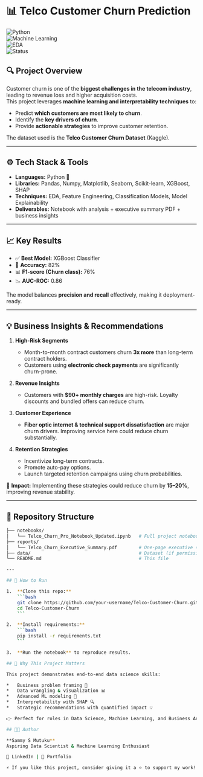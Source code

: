 # 📊 Telco Customer Churn Prediction  

![Python](https://img.shields.io/badge/Python-3.9%2B-blue)  
![Machine Learning](https://img.shields.io/badge/Machine%20Learning-Sklearn%2C%20XGBoost-orange)  
![EDA](https://img.shields.io/badge/EDA-Matplotlib%2C%20Seaborn-green)  
![Status](https://img.shields.io/badge/Status-Completed-brightgreen)  

## 🔍 Project Overview  
Customer churn is one of the **biggest challenges in the telecom industry**, leading to revenue loss and higher acquisition costs.  
This project leverages **machine learning and interpretability techniques** to:  
- Predict **which customers are most likely to churn**.  
- Identify the **key drivers of churn**.  
- Provide **actionable strategies** to improve customer retention.  

The dataset used is the **Telco Customer Churn Dataset** (Kaggle).  

---

## ⚙️ Tech Stack & Tools  
- **Languages:** Python 🐍  
- **Libraries:** Pandas, Numpy, Matplotlib, Seaborn, Scikit-learn, XGBoost, SHAP  
- **Techniques:** EDA, Feature Engineering, Classification Models, Model Explainability  
- **Deliverables:** Notebook with analysis + executive summary PDF + business insights  

---

## 📈 Key Results  
- ✅ **Best Model:** XGBoost Classifier  
- 🎯 **Accuracy:** 82%  
- 📊 **F1-score (Churn class):** 76%  
- 📉 **AUC-ROC:** 0.86  

The model balances **precision and recall** effectively, making it deployment-ready.  

---

## 💡 Business Insights & Recommendations  
1. **High-Risk Segments**  
   - Month-to-month contract customers churn **3x more** than long-term contract holders.  
   - Customers using **electronic check payments** are significantly churn-prone.  

2. **Revenue Insights**  
   - Customers with **$90+ monthly charges** are high-risk. Loyalty discounts and bundled offers can reduce churn.  

3. **Customer Experience**  
   - **Fiber optic internet & technical support dissatisfaction** are major churn drivers. Improving service here could reduce churn substantially.  

4. **Retention Strategies**  
   - Incentivize long-term contracts.  
   - Promote auto-pay options.  
   - Launch targeted retention campaigns using churn probabilities.  

📌 **Impact:** Implementing these strategies could reduce churn by **15–20%**, improving revenue stability.  

---

## 📂 Repository Structure  
```bash
├── notebooks/
│   └── Telco_Churn_Pro_Notebook_Updated.ipynb   # Full project notebook
├── reports/
│   └── Telco_Churn_Executive_Summary.pdf        # One-page executive summary
├── data/                                        # Dataset (if permissible) or link to source
└── README.md                                    # This file

---

## 🚀 How to Run

1.  **Clone this repo:**
    ```bash
    git clone https://github.com/your-username/Telco-Customer-Churn.git
    cd Telco-Customer-Churn
    ```

2.  **Install requirements:**
    ```bash
    pip install -r requirements.txt
    ```

3.  **Run the notebook** to reproduce results.

## 🎯 Why This Project Matters

This project demonstrates end-to-end data science skills:

*   Business problem framing 📌
*   Data wrangling & visualization 📊
*   Advanced ML modeling 🤖
*   Interpretability with SHAP 🔍
*   Strategic recommendations with quantified impact 💡

👉 Perfect for roles in Data Science, Machine Learning, and Business Analytics.

## 👨‍💻 Author

**Sammy S Mutuku**
Aspiring Data Scientist & Machine Learning Enthusiast

🔗 LinkedIn | 📂 Portfolio

⚡ If you like this project, consider giving it a ⭐ to support my work!
```
